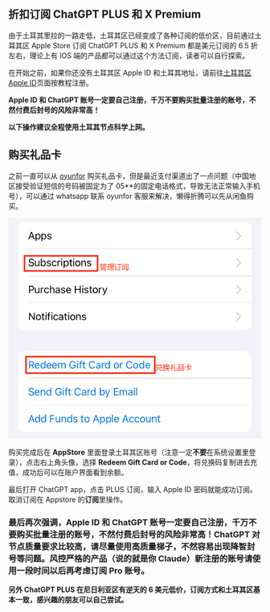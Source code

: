 ## 折扣订阅 ChatGPT PLUS 和 X Premium

由于土耳其里拉的一路走低，土耳其区已经变成了各种订阅的低价区，目前通过土耳其区 Apple Store 订阅 ChatGPT PLUS 和 X Premium 都是美元订阅的 6.5 折左右，理论上有 IOS 端的产品都可以通过这个方法订阅，读者可以自行探索。

在开始之前，如果你还没有土耳其区 Apple ID 和土耳其地址，请前往[土耳其区 Apple ID](./注册土耳其区Apple%20ID.md)页面按教程注册。

**Apple ID 和 ChatGPT 账号一定要自己注册，千万不要购买批量注册的账号，不然付费后封号的风险非常高！**

**以下操作建议全程使用土耳其节点科学上网。**

## 购买礼品卡

之前一直可以从 <a href="https://www.oyunfor.com/" target="_blank">oyunfor</a> 购买礼品卡，但是最近支付渠道出了一点问题（中国地区接受验证短信的号码被固定为了 05\*\*的固定电话格式，导致无法正常输入手机号），可以通过 whatsapp 联系 oyunfor 客服来解决，懒得折腾可以先从闲鱼购买。

![土耳其订阅](./imgs/TurkeyCard1.png)

购买完成后在 **AppStore** 里面登录土耳其区账号（注意一定**不要**在系统设置里登录），点击右上角头像，选择 **Redeem Gift Card or Code**，将兑换码复制进去充值，成功后可以在账户界面看到余额。

最后打开 ChatGPT app，点击 PLUS 订阅，输入 Apple ID 密码就能成功订阅。取消订阅在 Appstore 的**订阅**里操作。

### 最后再次强调，Apple ID 和 ChatGPT 账号一定要自己注册，千万不要购买批量注册的账号，不然付费后封号的风险非常高！ChatGPT 对节点质量要求比较高，请尽量使用高质量梯子，不然容易出现降智封号等问题。风控严格的产品（说的就是你 Claude）新注册的账号请使用一段时间以后再考虑订阅 Pro 账号。

**另外 ChatGPT PLUS 在尼日利亚区有逆天的 6 美元低价，订阅方式和土耳其区基本一致，感兴趣的朋友可以自己尝试。**
